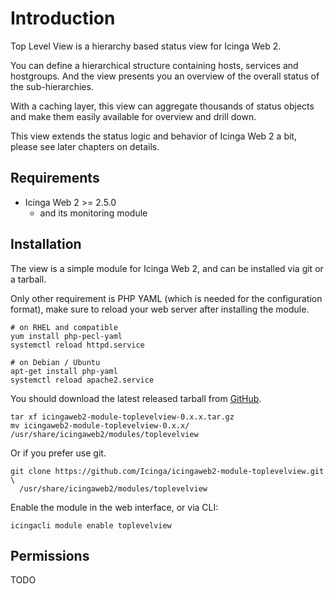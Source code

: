 Introduction
============

Top Level View is a hierarchy based status view for Icinga Web 2.

You can define a hierarchical structure containing hosts, services and hostgroups.
And the view presents you an overview of the overall status of the sub-hierarchies.

With a caching layer, this view can aggregate thousands of status objects and make
them easily available for overview and drill down.

This view extends the status logic and behavior of Icinga Web 2 a bit,
please see later chapters on details.

## Requirements

* Icinga Web 2 >= 2.5.0
  * and its monitoring module

## Installation

The view is a simple module for Icinga Web 2, and can be installed via git or a tarball.

Only other requirement is PHP YAML (which is needed for the configuration format), make
sure to reload your web server after installing the module.

    # on RHEL and compatible
    yum install php-pecl-yaml
    systemctl reload httpd.service

    # on Debian / Ubuntu
    apt-get install php-yaml
    systemctl reload apache2.service

You should download the latest released tarball from [GitHub](https://github.com/Icinga/icingaweb2-module-toplevelview/releases).

    tar xf icingaweb2-module-toplevelview-0.x.x.tar.gz
    mv icingaweb2-module-toplevelview-0.x.x/ /usr/share/icingaweb2/modules/toplevelview

Or if you prefer use git.

    git clone https://github.com/Icinga/icingaweb2-module-toplevelview.git \
      /usr/share/icingaweb2/modules/toplevelview

Enable the module in the web interface, or via CLI:

    icingacli module enable toplevelview

## Permissions

TODO
